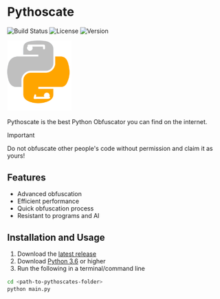 # Pythoscate
![Build Status](https://img.shields.io/badge/build-passing-brightgreen)
![License](https://img.shields.io/badge/license-MIT-blue)
![Version](https://img.shields.io/badge/version-1.0-blue)<br>

<img src="images/logo.png" alt="Pythoscate Obfuscator" width="150">

Pythoscate is the best Python Obfuscator you can find on the internet.

> [!IMPORTANT]
> Do not obfuscate other people's code without permission and claim it as yours! 
## Features
- Advanced obfuscation
- Efficient performance 
- Quick obfuscation process
- Resistant to programs and AI


## Installation and Usage
1. Download the [latest release](https://github.com/ACaracalCat/Pythoscate-Obfuscation/releases)
2. Download [Python 3.6](https://python.org/) or higher
3. Run the following in a terminal/command line
```bash
cd <path-to-pythoscates-folder>
python main.py
```
